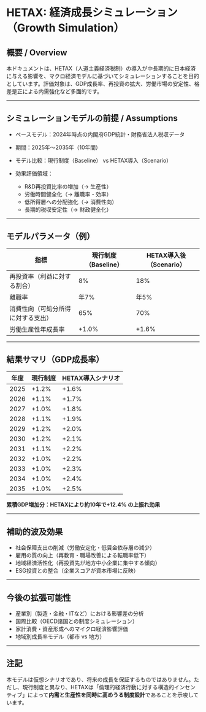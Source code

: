 # HETAX: 経済成長シミュレーション（Growth Simulation）

## 概要 / Overview

本ドキュメントは、HETAX（人道主義経済税制）の導入が中長期的に日本経済に与える影響を、マクロ経済モデルに基づいてシミュレーションすることを目的としています。評価対象は、GDP成長率、再投資の拡大、労働市場の安定性、格差是正による内需強化など多面的です。

---

## シミュレーションモデルの前提 / Assumptions

* ベースモデル：2024年時点の内閣府GDP統計・財務省法人税収データ
* 期間：2025年〜2035年（10年間）
* モデル比較：現行制度（Baseline） vs HETAX導入（Scenario）
* 効果評価領域：

  * R\&D再投資比率の増加（→ 生産性）
  * 労働時間健全化（→ 離職率・効率）
  * 低所得層への分配強化（→ 消費性向）
  * 長期的税収安定性（→ 財政健全化）

---

## モデルパラメータ（例）

| 指標                | 現行制度（Baseline） | HETAX導入後（Scenario） |
| ----------------- | -------------- | ------------------ |
| 再投資率（利益に対する割合）    | 8%             | 18%                |
| 離職率               | 年7%            | 年5%                |
| 消費性向（可処分所得に対する支出） | 65%            | 70%                |
| 労働生産性年成長率         | +1.0%          | +1.6%              |

---

## 結果サマリ（GDP成長率）

| 年度   | 現行制度  | HETAX導入シナリオ |
| ---- | ----- | ----------- |
| 2025 | +1.2% | +1.6%       |
| 2026 | +1.1% | +1.7%       |
| 2027 | +1.0% | +1.8%       |
| 2028 | +1.1% | +1.9%       |
| 2029 | +1.2% | +2.0%       |
| 2030 | +1.2% | +2.1%       |
| 2031 | +1.1% | +2.2%       |
| 2032 | +1.0% | +2.2%       |
| 2033 | +1.0% | +2.3%       |
| 2034 | +1.0% | +2.4%       |
| 2035 | +1.0% | +2.5%       |

**累積GDP増加分：HETAXにより約10年で+12.4% の上振れ効果**

---

## 補助的波及効果

* 社会保障支出の削減（労働安定化・低賃金依存層の減少）
* 雇用の質の向上（再教育・職場改善による転職率低下）
* 地域経済活性化（再投資先が地方中小企業に集中する傾向）
* ESG投資との整合（企業スコアが資本市場に反映）

---

## 今後の拡張可能性

* 産業別（製造・金融・ITなど）における影響差の分析
* 国際比較（OECD諸国との制度シミュレーション）
* 家計消費・資産形成へのマイクロ経済影響評価
* 地域別成長率モデル（都市 vs 地方）

---

## 注記

本モデルは仮想シナリオであり、将来の成長を保証するものではありません。ただし、現行制度と異なり、HETAXは「倫理的経済行動に対する構造的インセンティブ」によって**内需と生産性を同時に高めうる制度設計**であることを示唆しています。

